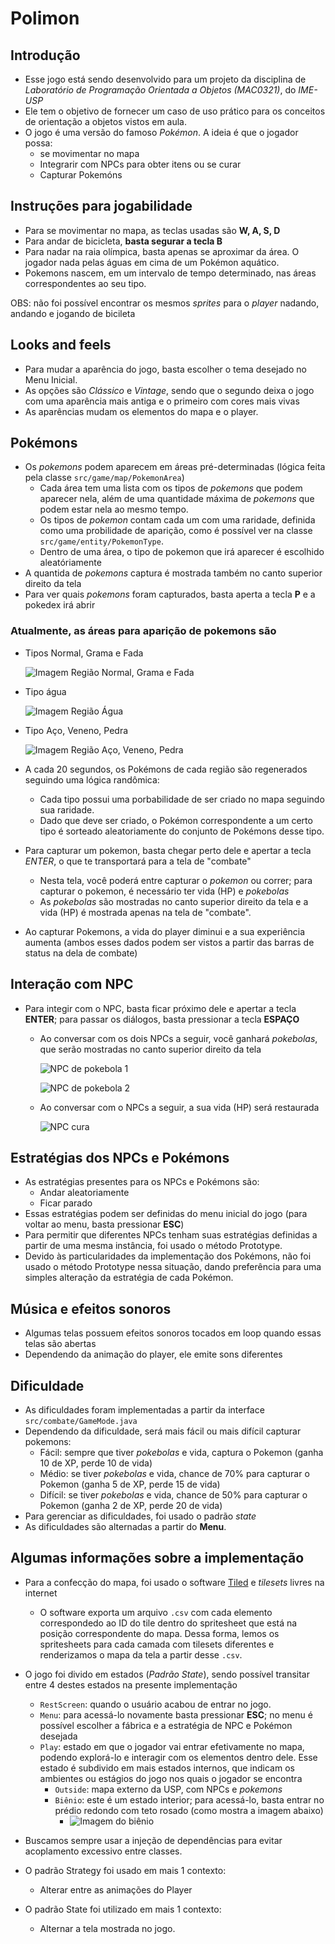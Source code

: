 # Polimon

## Introdução

- Esse jogo está sendo desenvolvido para um projeto da disciplina de _Laboratório de Programação Orientada a Objetos (MAC0321)_, do _IME-USP_
- Ele tem o objetivo de fornecer um caso de uso prático para os conceitos de orientação a objetos vistos em aula.
- O jogo é uma versão do famoso _Pokémon_. A ideia é que o jogador possa:
  - se movimentar no mapa
  - Integrarir com NPCs para obter itens ou se curar 
  - Capturar Pokemóns

## Instruções para jogabilidade
- Para se movimentar no mapa, as teclas usadas são **W, A, S, D**
- Para andar de bicicleta, **basta segurar a tecla B**
- Para nadar na raia olímpica, basta apenas se aproximar da área. O jogador nada pelas águas em cima de um Pokémon aquático.
- Pokemons nascem, em um intervalo de tempo determinado, nas áreas correspondentes ao seu tipo.

OBS: não foi possível encontrar os mesmos _sprites_ para o _player_ nadando, andando e jogando de bicileta

## Looks and feels
- Para mudar a aparência do jogo, basta escolher o tema desejado no Menu Inicial.
- As opções são _Clássico_ e _Vintage_, sendo que o segundo deixa o jogo com uma aparência mais antiga e o primeiro com cores mais vivas
- As aparências mudam os elementos do mapa e o player.

## Pokémons
- Os _pokemons_ podem aparecem em áreas pré-determinadas (lógica feita pela classe `src/game/map/PokemonArea`)
  - Cada área tem uma lista com os tipos de _pokemons_ que podem aparecer nela, além de uma quantidade máxima de _pokemons_ que podem estar nela ao mesmo tempo.
  - Os tipos de _pokemon_ contam cada um com uma raridade, definida como uma probilidade de aparição, como é possível ver na classe `src/game/entity/PokemonType`.
  - Dentro de uma área, o tipo de pokemon que irá aparecer é escolhido aleatóriamente
- A quantida de _pokemons_ captura é mostrada também no canto superior direito da tela
- Para ver quais _pokemons_ foram capturados, basta aperta a tecla **P** e a pokedex irá abrir  

### Atualmente, as áreas para aparição de pokemons são
- Tipos Normal, Grama e Fada

  ![Imagem Região Normal, Grama e Fada](assets/pokemon_normal.png)

- Tipo água

   ![Imagem Região Água](assets/pokemon_agua.png)

- Tipo Aço, Veneno, Pedra
  
  ![Imagem Região Aço, Veneno, Pedra](assets/pokemon_metal.png)

- A cada 20 segundos, os Pokémons de cada região são regenerados seguindo uma lógica randômica:
  - Cada tipo possui uma porbabilidade de ser criado no mapa seguindo sua raridade.
  - Dado que deve ser criado, o Pokémon correspondente a um certo tipo é sorteado aleatoriamente do conjunto de Pokémons desse tipo.
- Para capturar um pokemon, basta chegar perto dele e apertar a tecla *ENTER*, o que te transportará para a tela de "combate"
  - Nesta tela, você poderá entre capturar o _pokemon_ ou correr; para capturar o pokemon, é necessário ter vida (HP) e _pokebolas_
  - As _pokebolas_ são mostradas no canto superior direito da tela e a vida (HP) é mostrada apenas na tela de "combate".
- Ao capturar Pokemons, a vida do player diminui e a sua experiência aumenta (ambos esses dados podem ser vistos a partir das barras de status na dela de combate)

## Interação com NPC
- Para integir com o NPC, basta ficar próximo dele e apertar a tecla **ENTER**; para passar os diálogos, basta pressionar a tecla **ESPAÇO**
  - Ao conversar com os dois NPCs a seguir, você ganhará _pokebolas_, que serão mostradas no canto superior direito da tela

    ![NPC de pokebola 1](assets/pokebola1.jpg)

    ![NPC de pokebola 2](assets/pokebola2.jpg)

  - Ao conversar com o NPCs a seguir, a sua vida (HP) será restaurada

    ![NPC cura](assets/cura.jpg)

## Estratégias dos NPCs e Pokémons
- As estratégias presentes para os NPCs e Pokémons são:
  - Andar aleatoriamente
  - Ficar parado
- Essas estratégias podem ser definidas do menu inicial do jogo (para voltar ao menu, basta pressionar **ESC**)
- Para permitir que diferentes NPCs tenham suas estratégias definidas a partir de uma mesma instância, foi usado o método Prototype.
- Devido às particularidades da implementação dos Pokémons, não foi usado o método Prototype nessa situação, dando preferência para uma simples alteração da estratégia de cada Pokémon.

## Música e efeitos sonoros
  - Algumas telas possuem efeitos sonoros tocados em loop quando essas telas são abertas
  - Dependendo da animação do player, ele emite sons diferentes

## Dificuldade
- As dificuldades foram implementadas a partir da interface `src/combate/GameMode.java`
- Dependendo da dificuldade, será mais fácil ou mais difícil capturar pokemons:
  - Fácil: sempre que tiver _pokebolas_ e vida, captura o Pokemon (ganha 10 de XP, perde 10 de vida)
  - Médio: se tiver _pokebolas_ e vida, chance de 70% para capturar o Pokemon (ganha 5 de XP, perde 15 de vida)
  - Difícil: se tiver _pokebolas_ e vida, chance de 50% para capturar o Pokemon (ganha 2 de XP, perde 20 de vida)
- Para gerenciar as dificuldades, foi usado o padrão _state_
- As dificuldades são alternadas a partir do **Menu**.

## Algumas informações sobre a implementação

- Para a confecção do mapa, foi usado o software [Tiled](https://www.mapeditor.org/) e _tilesets_ livres na internet
  - O software exporta um arquivo `.csv` com cada elemento correspondedo ao ID do tile dentro do spritesheet que está na posição correspondente do mapa. Dessa forma, lemos os spritesheets para cada camada com tilesets diferentes e renderizamos o mapa da tela a partir desse `.csv`.

- O jogo foi divido em estados (_Padrão State_), sendo possível transitar entre 4 destes estados na presente implementação
  - `RestScreen`: quando o usuário acabou de entrar no jogo.
  - `Menu`: para acessá-lo novamente basta pressionar **ESC**; no menu é possível escolher a fábrica e a estratégia de NPC e Pokémon desejada
  - `Play`: estado em que o jogador vai entrar efetivamente no mapa, podendo explorá-lo e interagir com os elementos dentro dele. Esse estado é subdivido
em mais estados internos, que indicam os ambientes ou estágios do jogo nos quais o jogador se encontra
    - `Outside`: mapa externo da USP, com NPCs e _pokemons_
    - `Biênio`: este é um estado interior; para acessá-lo, basta entrar no prédio redondo com teto rosado (como mostra a imagem abaixo)
      - ![Imagem do biênio](assets/img.png)

- Buscamos sempre usar a injeção de dependências para evitar acoplamento excessivo entre classes.

- O padrão Strategy foi usado em mais 1 contexto:
  - Alterar entre as animações do Player

- O padrão State foi utilizado em mais 1 contexto:
  - Alternar a tela mostrada no jogo.